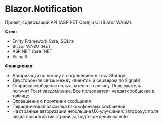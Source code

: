 # Blazor.Notification

Проект, содержащий API (ASP.NET Core) и UI (Blazor WASM).

**Стек:**
- Entity Framework Core, SQLite  
- Blazor WASM .NET  
- ASP.NET Core .NET  
- SignalR

**Функционал:**
- Авторизация по логину с сохранением в LocalStorage  
- Двусторонняя связь между клиентом и сервером по SignalR  
- Отправка сообщения пользователю по логину. Пользователь получит Toast уведомление. Все пользователи увидят сообщение в таблице  
- Оповещение о прочтении сообщения  
- Периодическая рассылка бэком фоновых сообщений
- На странице авторизации небольшие UX-улучшения: автофокус поля ввода при открытии страницы, подтверждение на enter
